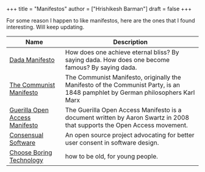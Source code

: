 +++
title = "Manifestos"
author = ["Hrishikesh Barman"]
draft = false
+++

For some reason I happen to like manifestos, here are the ones that I found interesting. Will keep updating.

| Name                                                                                           | Description                                                                                                                    |
|------------------------------------------------------------------------------------------------|--------------------------------------------------------------------------------------------------------------------------------|
| [Dada Manifesto](https://en.wikipedia.org/wiki/Dada_Manifesto)                                 | How does one achieve eternal bliss? By saying dada. How does one become famous? By saying dada.                                |
| [The Communist Manifesto](https://en.wikipedia.org/wiki/The_Communist_Manifesto)               | The Communist Manifesto, originally the Manifesto of the Communist Party, is an 1848 pamphlet by German philosophers Karl Marx |
| [Guerilla Open Access Manifesto](https://en.wikipedia.org/wiki/Guerilla_Open_Access_Manifesto) | The Guerilla Open Access Manifesto is a document written by Aaron Swartz in 2008 that supports the Open Access movement.       |
| [Consensual Software](https://consensualsoftware.com/)                                         | An open source project advocating for better user consent in software design.                                                  |
| [Choose Boring Technology](https://boringtechnology.club/)                                     | how to be old, for young people.                                                                                               |
